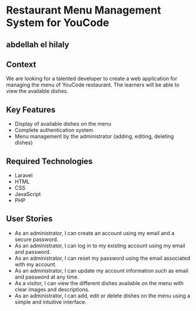 # Restaurant Menu Management System for YouCode

## abdellah el hilaly

## Context

We are looking for a talented developer to create a web application for managing the menu of YouCode restaurant. The learners will be able to view the available dishes.

## Key Features

-   Display of available dishes on the menu
-   Complete authentication system
-   Menu management by the administrator (adding, editing, deleting dishes)

## Required Technologies

-   Laravel
-   HTML
-   CSS
-   JavaScript
-   PHP

## User Stories

-   As an administrator, I can create an account using my email and a secure password.
-   As an administrator, I can log in to my existing account using my email and password.
-   As an administrator, I can reset my password using the email associated with my account.
-   As an administrator, I can update my account information such as email and password at any time.
-   As a visitor, I can view the different dishes available on the menu with clear images and descriptions.
-   As an administrator, I can add, edit or delete dishes on the menu using a simple and intuitive interface.
